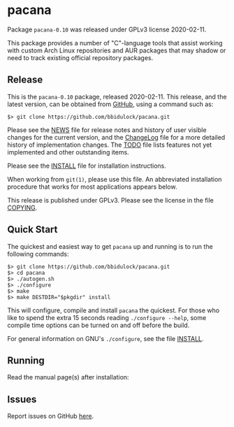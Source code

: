 [pacana -- read me first file.  2020-02-11]: #

pacana
===============

Package `pacana-0.10` was released under GPLv3 license 2020-02-11.

This package provides a number of "C"-language tools that assist working
with custom Arch Linux repositories and AUR packages that may shadow or
need to track existing official repository packages.


Release
-------

This is the `pacana-0.10` package, released 2020-02-11.  This
release, and the latest version, can be obtained from [GitHub][1], using
a command such as:

    $> git clone https://github.com/bbidulock/pacana.git

Please see the [NEWS][3] file for release notes and history of user
visible changes for the current version, and the [ChangeLog][4] file for
a more detailed history of implementation changes.  The [TODO][5] file
lists features not yet implemented and other outstanding items.

Please see the [INSTALL][7] file for installation instructions.

When working from `git(1)`, please use this file.  An abbreviated
installation procedure that works for most applications appears below.

This release is published under GPLv3.  Please see the license in the
file [COPYING][9].


Quick Start
-----------

The quickest and easiest way to get `pacana` up and running is to run
the following commands:

    $> git clone https://github.com/bbidulock/pacana.git
    $> cd pacana
    $> ./autogen.sh
    $> ./configure
    $> make
    $> make DESTDIR="$pkgdir" install

This will configure, compile and install `pacana` the quickest.  For
those who like to spend the extra 15 seconds reading `./configure
--help`, some compile time options can be turned on and off before the
build.

For general information on GNU's `./configure`, see the file
[INSTALL][7].


Running
-------

Read the manual page(s) after installation:


Issues
------

Report issues on GitHub [here][2].



[1]: https://github.com/bbidulock/pacana
[2]: https://github.com/bbidulock/pacana/issues
[3]: https://github.com/bbidulock/pacana/blob/0.10/NEWS
[4]: https://github.com/bbidulock/pacana/blob/0.10/ChangeLog
[5]: https://github.com/bbidulock/pacana/blob/0.10/TODO
[6]: https://github.com/bbidulock/pacana/blob/0.10/COMPLIANCE
[7]: https://github.com/bbidulock/pacana/blob/0.10/INSTALL
[8]: https://github.com/bbidulock/pacana/blob/0.10/LICENSE
[9]: https://github.com/bbidulock/pacana/blob/0.10/COPYING

[ vim: set ft=markdown sw=4 tw=72 nocin nosi fo+=tcqlorn spell: ]: #
